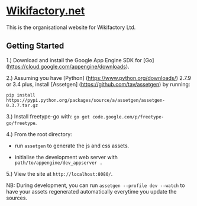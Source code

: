 # [Wikifactory.net](http://wikifactory.net)

This is the organisational website for Wikifactory Ltd.

## Getting Started

1.) Download and install the Google App Engine SDK for [Go] (https://cloud.google.com/appengine/downloads).

2.) Assuming you have [Python] (https://www.python.org/downloads/) 2.7.9 or 3.4 plus, install [Assetgen] (https://github.com/tav/assetgen) by running: 

    pip install https://pypi.python.org/packages/source/a/assetgen/assetgen-0.3.7.tar.gz

3.) Install freetype-go with: `go get code.google.com/p/freetype-go/freetype`.

4.) From the root directory:

- run `assetgen` to generate the js and css assets.

- initialise the development web server with `path/to/appengine/dev_appserver .`

5.) View the site at `http://localhost:8080/`.

NB: During development, you can run `assetgen --profile dev --watch` to have your assets regenerated automatically everytime you update the sources.
